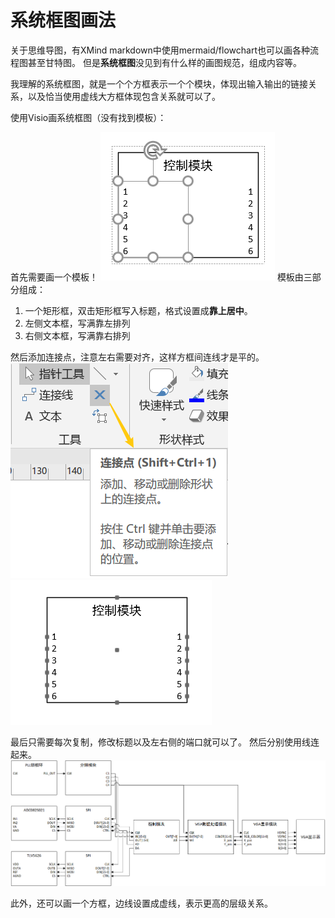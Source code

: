 # 系统框图画法

关于思维导图，有XMind
markdown中使用mermaid/flowchart也可以画各种流程图甚至甘特图。
但是**系统框图**没见到有什么样的画图规范，组成内容等。

我理解的系统框图，就是一个个方框表示一个个模块，体现出输入输出的链接关系，以及恰当使用虚线大方框体现包含关系就可以了。

使用Visio画系统框图（没有找到模板）：

首先需要画一个模板！
![alt](assets/%E7%B3%BB%E7%BB%9F%E6%A1%86%E5%9B%BE%E7%94%BB%E6%B3%95/2020-09-12-20-01-18.png)
模板由三部分组成：

1. 一个矩形框，双击矩形框写入标题，格式设置成**靠上居中**。
2. 左侧文本框，写满靠左排列
3. 右侧文本框，写满靠右排列

然后添加连接点，注意左右需要对齐，这样方框间连线才是平的。
![alt](assets/%E7%B3%BB%E7%BB%9F%E6%A1%86%E5%9B%BE%E7%94%BB%E6%B3%95/2020-09-12-20-05-05.png)
![alt](assets/%E7%B3%BB%E7%BB%9F%E6%A1%86%E5%9B%BE%E7%94%BB%E6%B3%95/2020-09-12-20-00-05.png)

最后只需要每次复制，修改标题以及左右侧的端口就可以了。
然后分别使用线连起来。
![系统框图](./assets/系统框图画法/系统框图.png '系统框图')

此外，还可以画一个方框，边线设置成虚线，表示更高的层级关系。
